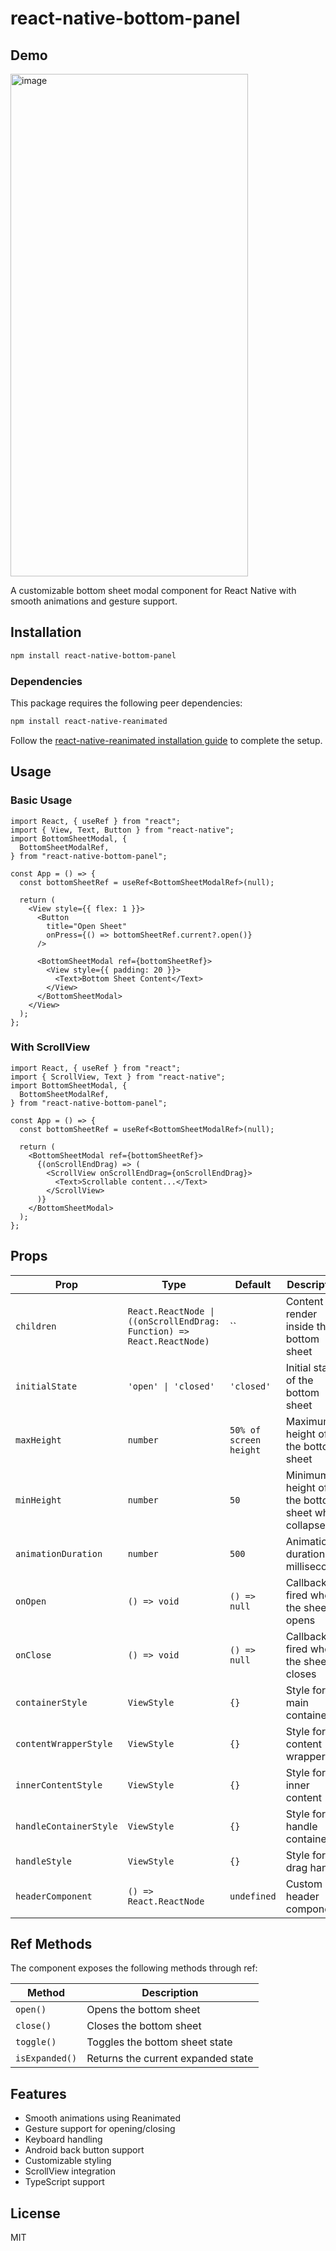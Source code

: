 # react-native-bottom-panel

## Demo

<img width="380" height="804" alt="image" src="https://github.com/user-attachments/assets/23b24332-b9d3-4320-a8fa-1999ce38f764" />

A customizable bottom sheet modal component for React Native with smooth animations and gesture support.

## Installation

```bash
npm install react-native-bottom-panel
```

### Dependencies

This package requires the following peer dependencies:

```bash
npm install react-native-reanimated
```

Follow the [react-native-reanimated installation guide](https://docs.swmansion.com/react-native-reanimated/docs/fundamentals/installation) to complete the setup.

## Usage

### Basic Usage

```tsx
import React, { useRef } from "react";
import { View, Text, Button } from "react-native";
import BottomSheetModal, {
  BottomSheetModalRef,
} from "react-native-bottom-panel";

const App = () => {
  const bottomSheetRef = useRef<BottomSheetModalRef>(null);

  return (
    <View style={{ flex: 1 }}>
      <Button
        title="Open Sheet"
        onPress={() => bottomSheetRef.current?.open()}
      />

      <BottomSheetModal ref={bottomSheetRef}>
        <View style={{ padding: 20 }}>
          <Text>Bottom Sheet Content</Text>
        </View>
      </BottomSheetModal>
    </View>
  );
};
```

### With ScrollView

```tsx
import React, { useRef } from "react";
import { ScrollView, Text } from "react-native";
import BottomSheetModal, {
  BottomSheetModalRef,
} from "react-native-bottom-panel";

const App = () => {
  const bottomSheetRef = useRef<BottomSheetModalRef>(null);

  return (
    <BottomSheetModal ref={bottomSheetRef}>
      {(onScrollEndDrag) => (
        <ScrollView onScrollEndDrag={onScrollEndDrag}>
          <Text>Scrollable content...</Text>
        </ScrollView>
      )}
    </BottomSheetModal>
  );
};
```

## Props

| Prop                   | Type                                                                  | Default                | Description                                       |
| ---------------------- | --------------------------------------------------------------------- | ---------------------- | ------------------------------------------------- |
| `children`             | `React.ReactNode \| ((onScrollEndDrag: Function) => React.ReactNode)` | ``                     | Content to render inside the bottom sheet         |
| `initialState`         | `'open' \| 'closed'`                                                  | `'closed'`             | Initial state of the bottom sheet                 |
| `maxHeight`            | `number`                                                              | `50% of screen height` | Maximum height of the bottom sheet                |
| `minHeight`            | `number`                                                              | `50`                   | Minimum height of the bottom sheet when collapsed |
| `animationDuration`    | `number`                                                              | `500`                  | Animation duration in milliseconds                |
| `onOpen`               | `() => void`                                                          | `() => null`           | Callback fired when the sheet opens               |
| `onClose`              | `() => void`                                                          | `() => null`           | Callback fired when the sheet closes              |
| `containerStyle`       | `ViewStyle`                                                           | `{}`                   | Style for the main container                      |
| `contentWrapperStyle`  | `ViewStyle`                                                           | `{}`                   | Style for the content wrapper                     |
| `innerContentStyle`    | `ViewStyle`                                                           | `{}`                   | Style for the inner content                       |
| `handleContainerStyle` | `ViewStyle`                                                           | `{}`                   | Style for the handle container                    |
| `handleStyle`          | `ViewStyle`                                                           | `{}`                   | Style for the drag handle                         |
| `headerComponent`      | `() => React.ReactNode`                                               | `undefined`            | Custom header component                           |

## Ref Methods

The component exposes the following methods through ref:

| Method         | Description                        |
| -------------- | ---------------------------------- |
| `open()`       | Opens the bottom sheet             |
| `close()`      | Closes the bottom sheet            |
| `toggle()`     | Toggles the bottom sheet state     |
| `isExpanded()` | Returns the current expanded state |

## Features

- Smooth animations using Reanimated
- Gesture support for opening/closing
- Keyboard handling
- Android back button support
- Customizable styling
- ScrollView integration
- TypeScript support

## License

MIT
